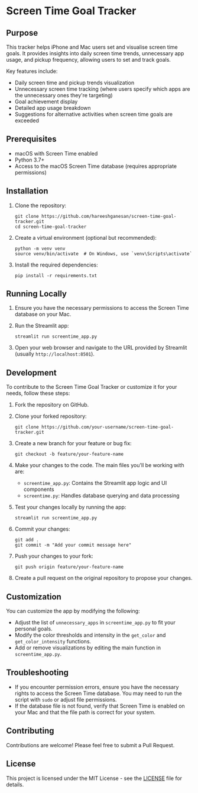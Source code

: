 # Screen Time Goal Tracker

## Purpose

This tracker helps iPhone and Mac users set and visualise screen time goals. It provides insights into daily screen time trends, unnecessary app usage, and pickup frequency, allowing users to set and track goals.

Key features include:
- Daily screen time and pickup trends visualization
- Unnecessary screen time tracking (where users specify which apps are the unnecessary ones they're targeting)
- Goal achievement display
- Detailed app usage breakdown
- Suggestions for alternative activities when screen time goals are exceeded

## Prerequisites

- macOS with Screen Time enabled
- Python 3.7+
- Access to the macOS Screen Time database (requires appropriate permissions)

## Installation

1. Clone the repository:
   ```
   git clone https://github.com/hareeshganesan/screen-time-goal-tracker.git
   cd screen-time-goal-tracker
   ```

2. Create a virtual environment (optional but recommended):
   ```
   python -m venv venv
   source venv/bin/activate  # On Windows, use `venv\Scripts\activate`
   ```

3. Install the required dependencies:
   ```
   pip install -r requirements.txt
   ```

## Running Locally

1. Ensure you have the necessary permissions to access the Screen Time database on your Mac.

2. Run the Streamlit app:
   ```
   streamlit run screentime_app.py
   ```

3. Open your web browser and navigate to the URL provided by Streamlit (usually `http://localhost:8501`).

## Development

To contribute to the Screen Time Goal Tracker or customize it for your needs, follow these steps:

1. Fork the repository on GitHub.

2. Clone your forked repository:
   ```
   git clone https://github.com/your-username/screen-time-goal-tracker.git
   ```

3. Create a new branch for your feature or bug fix:
   ```
   git checkout -b feature/your-feature-name
   ```

4. Make your changes to the code. The main files you'll be working with are:
   - `screentime_app.py`: Contains the Streamlit app logic and UI components
   - `screentime.py`: Handles database querying and data processing

5. Test your changes locally by running the app:
   ```
   streamlit run screentime_app.py
   ```

6. Commit your changes:
   ```
   git add .
   git commit -m "Add your commit message here"
   ```

7. Push your changes to your fork:
   ```
   git push origin feature/your-feature-name
   ```

8. Create a pull request on the original repository to propose your changes.

## Customization

You can customize the app by modifying the following:

- Adjust the list of `unnecessary_apps` in `screentime_app.py` to fit your personal goals.
- Modify the color thresholds and intensity in the `get_color` and `get_color_intensity` functions.
- Add or remove visualizations by editing the main function in `screentime_app.py`.

## Troubleshooting

- If you encounter permission errors, ensure you have the necessary rights to access the Screen Time database. You may need to run the script with `sudo` or adjust file permissions.
- If the database file is not found, verify that Screen Time is enabled on your Mac and that the file path is correct for your system.

## Contributing

Contributions are welcome! Please feel free to submit a Pull Request.

## License

This project is licensed under the MIT License - see the [LICENSE](LICENSE) file for details.
